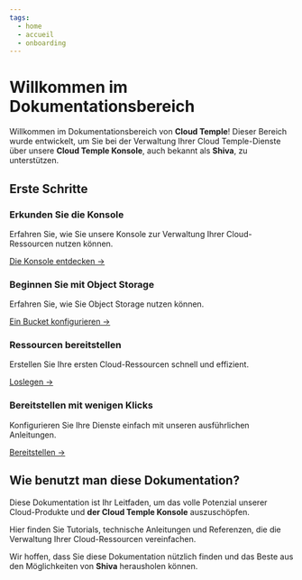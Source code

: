 ```yaml
---
tags:
  - home
  - accueil
  - onboarding
---
```


# Willkommen im Dokumentationsbereich

Willkommen im Dokumentationsbereich von **Cloud Temple**! Dieser Bereich wurde entwickelt, um Sie bei der Verwaltung Ihrer Cloud Temple-Dienste über unsere **Cloud Temple Konsole**, auch bekannt als **Shiva**, zu unterstützen.

## Erste Schritte

<div className="card-grid">
  <div className="card">
    <h3>Erkunden Sie die Konsole</h3>
    <p>Erfahren Sie, wie Sie unsere Konsole zur Verwaltung Ihrer Cloud-Ressourcen nutzen können.</p>
    <a href="../docs/console" className="card-link">Die Konsole entdecken &rarr;</a>
  </div>
    <div className="card">
    <h3>Beginnen Sie mit Object Storage</h3>
    <p>Erfahren Sie, wie Sie Object Storage nutzen können.</p>
    <a href="../docs/storage/oss" className="card-link">Ein Bucket konfigurieren &rarr;</a>
  </div>
  <div className="card">
    <h3>Ressourcen bereitstellen</h3>
    <p>Erstellen Sie Ihre ersten Cloud-Ressourcen schnell und effizient.</p>
    <a href="../docs/iaas_vmware/quickstart" className="card-link">Loslegen &rarr;</a>
  </div>
  <div className="card">
    <h3>Bereitstellen mit wenigen Klicks</h3>
    <p>Konfigurieren Sie Ihre Dienste einfach mit unseren ausführlichen Anleitungen.</p>
    <a href="../docs/iaas_vmware/quickstart" className="card-link">Bereitstellen &rarr;</a>
  </div>
</div>

## Wie benutzt man diese Dokumentation?
Diese Dokumentation ist Ihr Leitfaden, um das volle Potenzial unserer Cloud-Produkte und **der Cloud Temple Konsole** auszuschöpfen.

Hier finden Sie Tutorials, technische Anleitungen und Referenzen, die die Verwaltung Ihrer Cloud-Ressourcen vereinfachen.

Wir hoffen, dass Sie diese Dokumentation nützlich finden und das Beste aus den Möglichkeiten von **Shiva** herausholen können.
